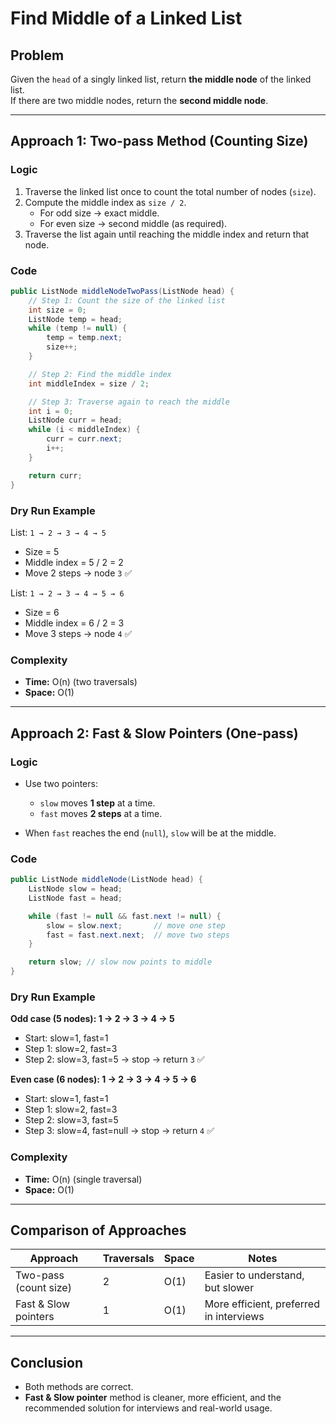 
# Find Middle of a Linked List

## Problem
Given the `head` of a singly linked list, return **the middle node** of the linked list.  
If there are two middle nodes, return the **second middle node**.

---

## Approach 1: Two-pass Method (Counting Size)

### Logic
1. Traverse the linked list once to count the total number of nodes (`size`).
2. Compute the middle index as `size / 2`.
   - For odd size → exact middle.
   - For even size → second middle (as required).
3. Traverse the list again until reaching the middle index and return that node.

### Code
```java
public ListNode middleNodeTwoPass(ListNode head) {
    // Step 1: Count the size of the linked list
    int size = 0;
    ListNode temp = head;
    while (temp != null) {
        temp = temp.next;
        size++;
    }

    // Step 2: Find the middle index
    int middleIndex = size / 2;

    // Step 3: Traverse again to reach the middle
    int i = 0;
    ListNode curr = head;
    while (i < middleIndex) {
        curr = curr.next;
        i++;
    }

    return curr;
}
````

### Dry Run Example

List: `1 → 2 → 3 → 4 → 5`

* Size = 5
* Middle index = 5 / 2 = 2
* Move 2 steps → node `3` ✅

List: `1 → 2 → 3 → 4 → 5 → 6`

* Size = 6
* Middle index = 6 / 2 = 3
* Move 3 steps → node `4` ✅

### Complexity

* **Time:** O(n) (two traversals)
* **Space:** O(1)

---

## Approach 2: Fast & Slow Pointers (One-pass)

### Logic

* Use two pointers:

  * `slow` moves **1 step** at a time.
  * `fast` moves **2 steps** at a time.
* When `fast` reaches the end (`null`), `slow` will be at the middle.

### Code

```java
public ListNode middleNode(ListNode head) {
    ListNode slow = head;
    ListNode fast = head;

    while (fast != null && fast.next != null) {
        slow = slow.next;       // move one step
        fast = fast.next.next;  // move two steps
    }

    return slow; // slow now points to middle
}
```

### Dry Run Example

**Odd case (5 nodes): 1 → 2 → 3 → 4 → 5**

* Start: slow=1, fast=1
* Step 1: slow=2, fast=3
* Step 2: slow=3, fast=5 → stop → return `3` ✅

**Even case (6 nodes): 1 → 2 → 3 → 4 → 5 → 6**

* Start: slow=1, fast=1
* Step 1: slow=2, fast=3
* Step 2: slow=3, fast=5
* Step 3: slow=4, fast=null → stop → return `4` ✅

### Complexity

* **Time:** O(n) (single traversal)
* **Space:** O(1)

---

## Comparison of Approaches

| Approach              | Traversals | Space | Notes                                   |
| --------------------- | ---------- | ----- | --------------------------------------- |
| Two-pass (count size) | 2          | O(1)  | Easier to understand, but slower        |
| Fast & Slow pointers  | 1          | O(1)  | More efficient, preferred in interviews |

---

## Conclusion

* Both methods are correct.
* **Fast & Slow pointer** method is cleaner, more efficient, and the recommended solution for interviews and real-world usage.

```


